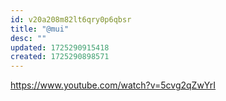 ```yaml
---
id: v20a208m82lt6qry0p6qbsr
title: "@mui"
desc: ""
updated: 1725290915418
created: 1725290898571
---
```


https://www.youtube.com/watch?v=5cvg2qZwYrI
